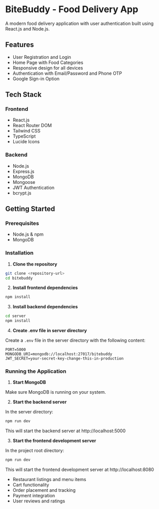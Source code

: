 
# BiteBuddy - Food Delivery App

A modern food delivery application with user authentication built using React.js and Node.js.

## Features

- User Registration and Login
- Home Page with Food Categories
- Responsive design for all devices
- Authentication with Email/Password and Phone OTP
- Google Sign-in Option

## Tech Stack

### Frontend
- React.js
- React Router DOM
- Tailwind CSS
- TypeScript
- Lucide Icons

### Backend
- Node.js
- Express.js
- MongoDB
- Mongoose
- JWT Authentication
- bcrypt.js

## Getting Started

### Prerequisites
- Node.js & npm
- MongoDB

### Installation

1. **Clone the repository**

```bash
git clone <repository-url>
cd bitebuddy
```

2. **Install frontend dependencies**

```bash
npm install
```

3. **Install backend dependencies**

```bash
cd server
npm install
```

4. **Create .env file in server directory**

Create a `.env` file in the server directory with the following content:

```
PORT=5000
MONGODB_URI=mongodb://localhost:27017/bitebuddy
JWT_SECRET=your-secret-key-change-this-in-production
```

### Running the Application

1. **Start MongoDB**

Make sure MongoDB is running on your system.

2. **Start the backend server**

In the server directory:

```bash
npm run dev
```

This will start the backend server at http://localhost:5000

3. **Start the frontend development server**

In the project root directory:

```bash
npm run dev
```

This will start the frontend development server at http://localhost:8080


- Restaurant listings and menu items
- Cart functionality
- Order placement and tracking
- Payment integration
- User reviews and ratings
